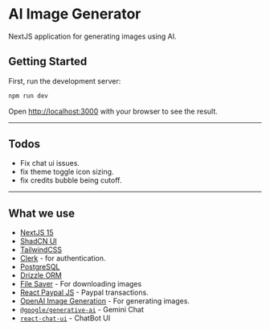 # AI Image Generator
NextJS application for generating images using AI.

## Getting Started

First, run the development server:

```bash
npm run dev
```

Open [http://localhost:3000](http://localhost:3000) with your browser to see the result.

---
## Todos

- Fix chat ui issues.
- fix theme toggle icon sizing.
- fix credits bubble being cutoff.

---
## What we use

- [NextJS 15](https://nextjs.org/)
- [ShadCN UI](https://ui.shadcn.com/)
- [TailwindCSS](https://tailwindcss.com/)
- [Clerk](https://clerk.com/) - for authentication.
- [PostgreSQL](https://www.postgresql.org/)
- [Drizzle ORM](https://orm.drizzle.team/)
- [File Saver](https://www.npmjs.com/package/file-saver) - For downloading images
- [React Paypal JS](https://www.npmjs.com/package/@paypal/react-paypal-js) - Paypal transactions.
- [OpenAI Image Generation](https://platform.openai.com/docs/overview) - For generating images.
- [`@google/generative-ai`](https://www.npmjs.com/package/@google/generative-ai) - Gemini Chat
- [`react-chat-ui`](https://www.npmjs.com/package/react-chat-ui) - ChatBot UI
